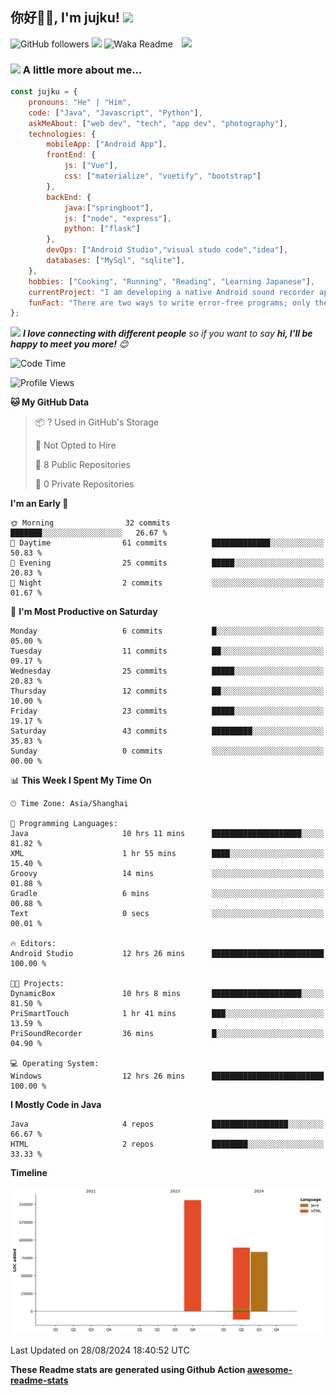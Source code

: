 <h2>你好🙏🏻, I'm jujku! <img src="https://media.giphy.com/media/12oufCB0MyZ1Go/giphy.gif" width="50"></h2>
<img align='right' src="https://media.giphy.com/media/M9gbBd9nbDrOTu1Mqx/giphy.gif" width="230">

![GitHub followers](https://img.shields.io/github/followers/jujku?label=Follow&style=social)
![](https://visitor-badge.glitch.me/badge?page_id=anmol098.anmol098)
![Waka Readme](https://github.com/anmol098/anmol098/workflows/Waka%20Readme/badge.svg)

### <img src="https://media.giphy.com/media/VgCDAzcKvsR6OM0uWg/giphy.gif" width="50"> A little more about me...  

```javascript
const jujku = {
    pronouns: "He" | "Him",
    code: ["Java", "Javascript", "Python"],
    askMeAbout: ["web dev", "tech", "app dev", "photography"],
    technologies: {
        mobileApp: ["Android App"],
        frontEnd: {
            js: ["Vue"],
            css: ["materialize", "vuetify", "bootstrap"]
        },
        backEnd: {
            java:["springboot"],
            js: ["node", "express"],
            python: ["flask"]
        },
        devOps: ["Android Studio","visual studo code","idea"],
        databases: ["MySql", "sqlite"],
    },
    hobbies: ["Cooking", "Running", "Reading", "Learning Japanese"],
    currentProject: "I am developing a native Android sound recorder application.",
    funFact: "There are two ways to write error-free programs; only the third one works"
};
```

<img src="https://media.giphy.com/media/LnQjpWaON8nhr21vNW/giphy.gif" width="60"> <em><b>I love connecting with different people</b> so if you want to say <b>hi, I'll be happy to meet you more!</b> 😊</em>


<!--START_SECTION:waka-->
![Code Time](http://img.shields.io/badge/Code%20Time-96%20hrs%204%20mins-blue)

![Profile Views](http://img.shields.io/badge/Profile%20Views-0-blue)

**🐱 My GitHub Data** 

> 📦 ? Used in GitHub's Storage 
 > 
> 🚫 Not Opted to Hire
 > 
> 📜 8 Public Repositories 
 > 
> 🔑 0 Private Repositories 
 > 
**I'm an Early 🐤** 

```text
🌞 Morning                32 commits          ███████░░░░░░░░░░░░░░░░░░   26.67 % 
🌆 Daytime                61 commits          █████████████░░░░░░░░░░░░   50.83 % 
🌃 Evening                25 commits          █████░░░░░░░░░░░░░░░░░░░░   20.83 % 
🌙 Night                  2 commits           ░░░░░░░░░░░░░░░░░░░░░░░░░   01.67 % 
```
📅 **I'm Most Productive on Saturday** 

```text
Monday                   6 commits           █░░░░░░░░░░░░░░░░░░░░░░░░   05.00 % 
Tuesday                  11 commits          ██░░░░░░░░░░░░░░░░░░░░░░░   09.17 % 
Wednesday                25 commits          █████░░░░░░░░░░░░░░░░░░░░   20.83 % 
Thursday                 12 commits          ██░░░░░░░░░░░░░░░░░░░░░░░   10.00 % 
Friday                   23 commits          █████░░░░░░░░░░░░░░░░░░░░   19.17 % 
Saturday                 43 commits          █████████░░░░░░░░░░░░░░░░   35.83 % 
Sunday                   0 commits           ░░░░░░░░░░░░░░░░░░░░░░░░░   00.00 % 
```


📊 **This Week I Spent My Time On** 

```text
🕑︎ Time Zone: Asia/Shanghai

💬 Programming Languages: 
Java                     10 hrs 11 mins      ████████████████████░░░░░   81.82 % 
XML                      1 hr 55 mins        ████░░░░░░░░░░░░░░░░░░░░░   15.40 % 
Groovy                   14 mins             ░░░░░░░░░░░░░░░░░░░░░░░░░   01.88 % 
Gradle                   6 mins              ░░░░░░░░░░░░░░░░░░░░░░░░░   00.88 % 
Text                     0 secs              ░░░░░░░░░░░░░░░░░░░░░░░░░   00.01 % 

🔥 Editors: 
Android Studio           12 hrs 26 mins      █████████████████████████   100.00 % 

🐱‍💻 Projects: 
DynamicBox               10 hrs 8 mins       ████████████████████░░░░░   81.50 % 
PriSmartTouch            1 hr 41 mins        ███░░░░░░░░░░░░░░░░░░░░░░   13.59 % 
PriSoundRecorder         36 mins             █░░░░░░░░░░░░░░░░░░░░░░░░   04.90 % 

💻 Operating System: 
Windows                  12 hrs 26 mins      █████████████████████████   100.00 % 
```

**I Mostly Code in Java** 

```text
Java                     4 repos             █████████████████░░░░░░░░   66.67 % 
HTML                     2 repos             ████████░░░░░░░░░░░░░░░░░   33.33 % 
```



**Timeline**

![Lines of Code chart](https://raw.githubusercontent.com/jujku/jujku/main/assets/bar_graph.png)


 Last Updated on 28/08/2024 18:40:52 UTC
<!--END_SECTION:waka-->

**These Readme stats are generated using Github Action [awesome-readme-stats](https://github.com/anmol098/waka-readme-stats)**
